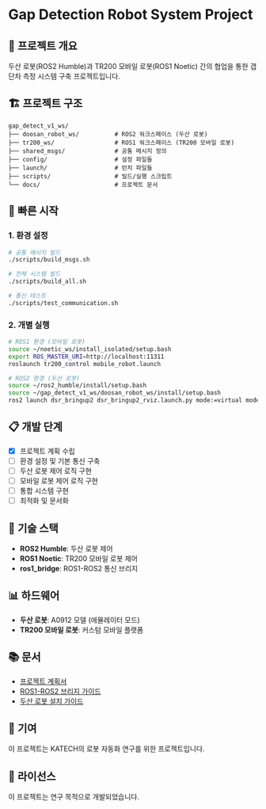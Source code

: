 # Gap Detection Robot System Project

## 🎯 프로젝트 개요

두산 로봇(ROS2 Humble)과 TR200 모바일 로봇(ROS1 Noetic) 간의 협업을 통한 갭 단차 측정 시스템 구축 프로젝트입니다.

## 🏗️ 프로젝트 구조

```
gap_detect_v1_ws/
├── doosan_robot_ws/          # ROS2 워크스페이스 (두산 로봇)
├── tr200_ws/                 # ROS1 워크스페이스 (TR200 모바일 로봇)
├── shared_msgs/              # 공통 메시지 정의
├── config/                   # 설정 파일들
├── launch/                   # 런치 파일들
├── scripts/                  # 빌드/실행 스크립트
└── docs/                     # 프로젝트 문서
```

## 🚀 빠른 시작

### 1. 환경 설정
```bash
# 공통 메시지 빌드
./scripts/build_msgs.sh

# 전체 시스템 빌드
./scripts/build_all.sh

# 통신 테스트
./scripts/test_communication.sh
```

### 2. 개별 실행
```bash
# ROS1 환경 (모바일 로봇)
source ~/noetic_ws/install_isolated/setup.bash
export ROS_MASTER_URI=http://localhost:11311
roslaunch tr200_control mobile_robot.launch

# ROS2 환경 (두산 로봇)
source ~/ros2_humble/install/setup.bash
source ~/gap_detect_v1_ws/doosan_robot_ws/install/setup.bash
ros2 launch dsr_bringup2 dsr_bringup2_rviz.launch.py mode:=virtual model:=a0912
```

## 📋 개발 단계

- [x] 프로젝트 계획 수립
- [ ] 환경 설정 및 기본 통신 구축
- [ ] 두산 로봇 제어 로직 구현
- [ ] 모바일 로봇 제어 로직 구현
- [ ] 통합 시스템 구현
- [ ] 최적화 및 문서화

## 🔧 기술 스택

- **ROS2 Humble**: 두산 로봇 제어
- **ROS1 Noetic**: TR200 모바일 로봇 제어
- **ros1_bridge**: ROS1-ROS2 통신 브리지

## 📊 하드웨어

- **두산 로봇**: A0912 모델 (에뮬레이터 모드)
- **TR200 모바일 로봇**: 커스텀 모바일 플랫폼

## 📚 문서

- [프로젝트 계획서](Project_gap_detect_v1.md)
- [ROS1-ROS2 브리지 가이드](README_Noetic_Humble_bridge_guide.md)
- [두산 로봇 설치 가이드](README_doosan_robot.md)

## 🤝 기여

이 프로젝트는 KATECH의 로봇 자동화 연구를 위한 프로젝트입니다.

## 📄 라이선스

이 프로젝트는 연구 목적으로 개발되었습니다.

